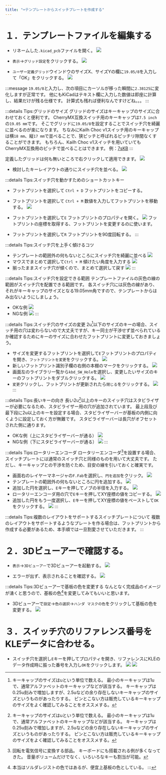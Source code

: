 ```yaml
---
title: "⌨テンプレートからスイッチプレートを作成する"
---
```


# １．テンプレートファイルを編集する

- リネームした`.kicad_pcb`ファイルを開く。
![](/images/gl516design/4-1_sw-plate-1.png)

- `表示`→`グリッド設定`をクリックする。
![](/images/gl516design/4-2_sw-plate-2.png)

- `ユーザー定義グリッド`ウインドウのサイズX、サイズYの欄に`19.05/8`を入力して「OK」をクリックする。
![](/images/gl516design/4-3_sw-plate-3.png)

:::message
`19.05/8`と入力し、次の項目にカーソルが移った瞬間に`2.38125`に変化しますが正常です。
他にもKiCadはテキスト欄に入力した数値は即座に計算し、結果だけが残る仕様です。
計算式も残れば便利なんですけどね。。。
:::

:::details Tips:グリッドのサイズ
グリッドのサイズはキーキャップのサイズに合わせておくと便利です。
CherryMX互換スイッチ用のキーキャップは`7.5 inch`の`19.05 mm`です。
そこでグリッドに`19.05/8`を設定することでスイッチ穴を綺麗に並べるのが楽になります。
ちなみにKailh Choc v1スイッチ用のキーキャップは横`18 mm`、縦`17 mm`で並べることで、狭ピッチと呼ばれるピッチリ隙間なくすることができます。
もちろん、Kailh Choc v1スイッチを用いていてもCherryMX互換用のピッチで並べることはできます。
例：[7sKB](https://salicylic-acid3.booth.pm/items/1673395)
:::

定義したグリッドは何も無いところで右クリックして適用できます。
![](/images/gl516design/4-4_sw-plate-4.png)

- 検討したキーレイアウトの通りにスイッチ穴を並べる。
![](/images/gl516design/4-5_sw-plate-5.png)

:::details Tips:スイッチ穴を動かすためのショートカットキー
- フットプリントを選択して `Ctrl + D`
フットプリントをコピーする。

- フットプリントを選択して `Ctrl + M`
数値を入力してフットプリントを移動する。
![](/images/gl516design/4-6_sw-plate-6.png)

- フットプリントを選択して`E`
フットプリントのプロパティを開く。
![](/images/gl516design/4-7_sw-plate-7.png)
フットプリントの座標を取得する、フットプリントを変更するのに使います。

- フットプリントを選択して`R`
フットプリントを90度回転する。
:::

:::details Tips:スイッチ穴を上手く傾けるコツ
- テンプレートの範囲外の何もないところにスイッチ穴を綺麗に並べる
![](/images/gl516design/4-8_sw-plate-8.png)
- マウスでまとめて選択して`Ctrl + M`
傾けたい角度を入力する
![](/images/gl516design/4-9_sw-plate-9.png)
- 揃ったままスイッチ穴が傾くので、まとめて選択して戻す
![](/images/gl516design/4-10_sw-plate-10.png)
:::

:::details Tips:スイッチ穴を設定できる範囲
テンプレートファイルの灰色の線の範囲がスイッチ穴を配置できる範囲です。
各スイッチ穴には灰色の線があり、それがキーキャップのサイズとなる19.05mm角ですので、テンプレートからはみ出ないようにしましょう。
- OKな例
![](/images/gl516design/4-11_sw-plate-11.png)
- NGな例
![](/images/gl516design/4-12_sw-plate-12.png)
:::

:::details Tips:スイッチ穴のサイズの変更
2u[^1]以下のサイズのキーの場合、スイッチ用の穴は変わらないので大丈夫ですが、キー同士が干渉せず並べられているか確認するためにキーのサイズに合わせたフットプリントに変更しておきましょう。
- サイズを変更するフットプリントを選択して`E`フットプリントのプロパティを開き、`フットプリントを変更`をクリックする。
![](/images/gl516design/4-13_sw-plate-13.png)
- 新しいフットプリント識別子欄の右側の本棚のマークをクリックする。
![](/images/gl516design/4-14_sw-plate-14.png)
- 画面左のライブラリ一覧から`kbd_SW_Hole`を選択し、変更したいサイズのキーのフットプリントをダブルクリックする。
![](/images/gl516design/4-15_sw-plate-15.png)
- `変更`クリックし、フットプリントが更新されたら`閉じる`をクリックする。
![](/images/gl516design/4-16_sw-plate-16.png)
:::

[^1]: キーキャップのサイズはuという単位で数える。
最小のキーキャップは1uで、通常アルファベットのキーキャップなどが該当する。
キーキャップは0.25u刻みで増加しますが、2.5uなどの余り存在しないキーキャップのサイズというものがあったりする。
ピンとこない方は販売しているキーキャップのサイズをよく確認してみることをオススメする。

:::details Tips:長いキーの向き
長い2u[^1]以上のキーのスイッチ穴はスタビライザーが必要になるため、スタビライザー用の穴が追加されています。
最上段及び最下段に2u以上のキーを設定する場合、スタビライザーバーが基板の内側に向くように設定しておく方が無難です。
スタビライザーバーは長穴がオフセットされた側に通ります。
- OKな例（上にスタビライザーバーが通る）
![](/images/gl516design/4-17_sw-plate-17.png)
- NGな例（下にスタビライザーバーが通る）
![](/images/gl516design/4-18_sw-plate-18.png)
:::

:::details Tips:ロータリーエンコーダ
ロータリーエンコーダ[^2]を設置する場合、スイッチプレートには通常のスイッチ穴と同様のものを用いて大丈夫です。
ただし、キーキャップとの干渉を防ぐため、目安の線を引いておくと確実です。
- 画面右のレイヤーマネージャの`F.Fab`を選択し、`円を追加`をクリック。
![](/images/gl516design/4-19_sw-plate-19.png)
- テンプレートの範囲外の何もないところに円を追加する。
![](/images/gl516design/4-20_sw-plate-20.png)
- 追加した円を選択し、`E`キーを押してノブの半径を入力する。
![](/images/gl516design/4-21_sw-plate-21.png)
- ロータリーエンコーダ用の穴で`E`キーを押してXY座標の値をコピーする。
![](/images/gl516design/4-22_sw-plate-22.png)
- 追加した円をもう一度選択し、`E`キーを押してXY座標の値をペーストして`OK`をクリックする。
![](/images/gl516design/4-23_sw-plate-23.png)
:::
[^2]: 回転を電気信号に変換する部品。
キーボードにも搭載される例が多くなってきた。
音量ボリュームだけでなく、いろいろなキーも割当が可能。

:::details Tips:複数のレイアウトをサポートするスイッチプレートについて
複数のレイアウトをサポートするようなプレートを作る場合は、フットプリントから作成する必要があるため、本手順では一旦割愛させていただきます。
:::

# ２．3Dビューアーで確認する。

- `表示`→`3Dビューアー`で3Dビューアーを起動する。
![](/images/gl516design/4-24_sw-plate-24.png)

- エラーが出ず、表示されることを確認する。
![](/images/gl516design/4-25_sw-plate-25.png)

:::details Tips:3Dビューアーで基板の色を変更する
なんとなく完成品のイメージが湧くと思うので、基板の色[^3]を変更してみてもいいと思います。
- 3Dビューアーで`設定`→`色の選択`→`ハンダ マスクの色`をクリックして基板の色を変更する。
![](/images/gl516design/4-26_sw-plate-26.png)
[^3]: 本当はソルダレジストの色ではあるが、便宜上基板の色としている。
:::

# ３．スイッチ穴のリファレンス番号をKLEデータに合わせる。

- スイッチ穴を選択し`E`キーを押してプロパティを開き、リファレンスにKLEのデータ作成時に振った番号を入力し`OK`をクリックします。
![](/images/gl516design/4-27_sw-plate-27.png)
![](/images/gl516design/4-28_sw-plate-28.png)


